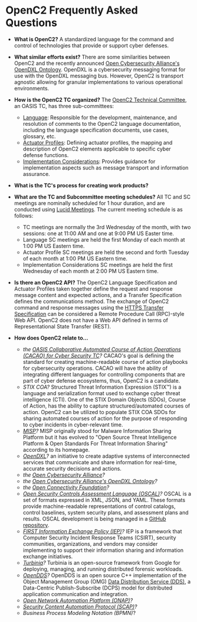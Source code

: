 # OpenC2 Frequently Asked Questions

* __What is OpenC2?__ A standardized language for the command and control of technologies that provide or support cyber defenses.

* __What similar efforts exist?__ There are some similarities between OpenC2 and the 
recently announced [Open Cybersecurity Alliance's OpenDXL Ontology](https://opencybersecurityalliance.github.io/opendxl-ontology/). OpenDXL is a cybersecurity messaging format for use with the OpenDXL messaging bus. However, OpenC2 is transport agnostic allowing for granular implementations to various operational environments.

* __How is the OpenC2 TC organized?__ The [OpenC2 Technical Committee](https://www.oasis-open.org/committees/tc_home.php?wg_abbrev=openc2), 
an OASIS TC, has three sub-committees:
  * [Language](https://www.oasis-open.org/committees/tc_home.php?wg_abbrev=openc2-lang): Responsible for the 
  development, maintenance, and resolution of comments to the OpenC2 language documentation, including the 
  language specification documents, use cases, glossary, etc.
  * [Actuator Profiles](https://www.oasis-open.org/committees/tc_home.php?wg_abbrev=openc2-actuator): Defining actuator profiles, the mapping and description of OpenC2 elements applicable to specific cyber defense functions.
  * [Implementation Considerations](https://www.oasis-open.org/committees/tc_home.php?wg_abbrev=openc2-imple): 
  Provides guidance for implementation aspects such as message transport and information assurance.

* __What is the TC's process for creating work products?__

* __What are the TC and Subcommittee meeting schedules?__ All TC and SC meetings are nominally scheduled for 1 hour duration, 
and are conducted using [Lucid Meetings](https://www.lucidmeetings.com/). The current meeting schedule is as follows:
  * TC meetings are normally the 3rd Wednesday of the month, with two sessions: one at 11:00 AM and one at 9:00 PM US Easter time.
  * Language SC meetings are held the first Monday of each month at 1:00 PM US Eastern time.
  * Actuator Profile SC meetings are held the second and forth Tuesday of each month at 1:00 PM US Eastern time.
  * Implementation Considerations SC meetings are held the first Wednesday of each month at 2:00 PM US Eastern time.

 
* __Is there an OpenC2 API?__ The OpenC2 Language Specification and Actuator Profiles taken together define the request and response message content and expected actions, and a Transfer Specification defines the communications method. The exchange of OpenC2 command and response messages using the [HTTPS Transfer Specification](https://docs.oasis-open.org/openc2/open-impl-https/v1.0/open-impl-https-v1.0.html) can be considered a Remote Procedure Call (RPC)-style Web API.  OpenC2 does not have a Web API defined in terms of Representational State Transfer (REST).

* __How does OpenC2 relate to...__
  * _the [OASIS Collaborative Automated Course of Action Operations (CACAO) for Cyber Security TC](https://www.oasis-open.org/committees/tc_home.php?wg_abbrev=cacao)?_ CACAO's goal is defining the standard for creating machine-readable course of action playbooks for cybersecurity operations. CACAO will have the ability of integrating different languages for controlling components that are part of cyber defense ecosystems, thus, OpenC2 is a candidate.
  * _STIX COA?_ Structured Threat Information Expression (STIX™) is a language and serialization format used to exchange cyber threat intelligence (CTI). One of the STIX Domain Objects (SDOs), Course of Action, has the ability to capture structured/automated courses of action. OpenC2 can be utilized to populate STIX COA SDOs for sharing automated courses of action for the purpose of responding to cyber incidents in cyber-relevant time.
  * _[MISP](https://www.misp-project.org/features.html)?_ MISP originally stood for 
  Malware Information Sharing Platform but it has evolved to "Open Source Threat 
  Intelligence Platform & Open Standards For Threat Information Sharing" according to its homepage.
  * _[OpenDXL](https://www.opendxl.com/)?_ an initiative to create adaptive systems of interconnected 
  services that communicate and share information for real-time, accurate security decisions and actions.
  * _the [Open Cybersecurity Alliance](https://opencybersecurityalliance.org/)?_
  * _the [Open Cybersecurity Alliance's OpenDXL Ontology](https://opencybersecurityalliance.github.io/opendxl-ontology/)?_
  * _the [Open Connectivity Foundation](https://openconnectivity.org/)?_
  * _[Open Security Controls Assessment Language (OSCAL)](https://pages.nist.gov/OSCAL/)?_ OSCAL is a set of formats 
  expressed in XML, JSON, and YAML. These formats provide machine-readable representations of control catalogs, 
  control baselines, system security plans, and assessment plans and results. OSCAL development is being managed 
  in a [GitHub repository](https://github.com/usnistgov/OSCAL).
  * _[FIRST Information Exchange Policy (IEP)](https://www.first.org/iep/)?_ IEP is a framework that Computer 
  Security Incident Response Teams (CSIRT), security communities, organizations, and vendors may consider 
  implementing to support their information sharing and information exchange initiatives.
  * _[Turbinia](https://github.com/google/turbinia)?_ Turbinia is an open-source framework from Google for deploying, managing, and running distributed forensic workloads. 
  * _[OpenDDS](https://opendds.org/)?_ OpenDDS is an open source C++ implementation of the Object Management Group (OMG) [Data Distribution Service (DDS)](https://www.omg.org/spec/DDS/About-DDS/), a Data-Centric Publish-Subscribe (DCPS) model for distributed application communication and integration.
  * _[Open Network Automation Platform (ONAP)](https://www.onap.org/)?_
  * _[Security Content Automation Protocol (SCAP)](https://csrc.nist.gov/projects/security-content-automation-protocol)?_
  * _Business Process Modeling Notation (BPMN)_?

